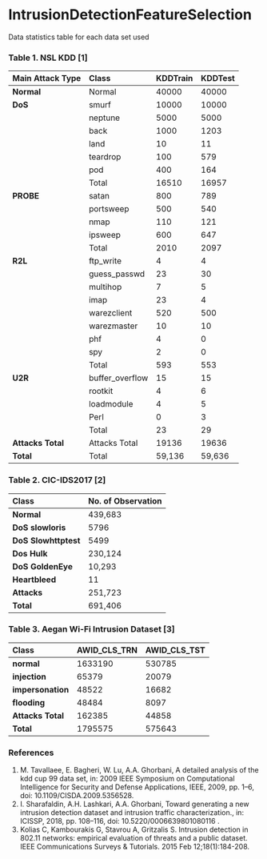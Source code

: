# IntrusionDetectionFeatureSelection
Data statistics table for each data set used

### Table 1. NSL KDD [1]

|Main Attack Type|Class|KDDTrain|KDDTest|
|:----|:----|:----|:----|
|**Normal**|Normal|40000|40000|
|**DoS**|smurf|10000|10000|
| |neptune|5000|5000|
| |back|1000|1203|
| |land|10|11|
| |teardrop|100|579|
| |pod|400|164|
| |Total|16510|16957|
|**PROBE**|satan|800|789|
| |portsweep|500|540|
| |nmap|110|121|
| |ipsweep|600|647|
| |Total|2010|2097|
|**R2L**|ftp_write|4|4|
| |guess_passwd|23|30|
| |multihop|7|5|
| |imap|23|4|
| |warezclient|520|500|
| |warezmaster|10|10|
| |phf|4|0|
| |spy|2|0|
| |Total|593|553|
|**U2R**|buffer_overflow|15|15|
| |rootkit|4|6|
| |loadmodule|4|5|
| |Perl|0|3|
| |Total|23|29|
|**Attacks Total**|Attacks Total|19136|19636|
|**Total**|Total|59,136|59,636|

### Table 2. CIC-IDS2017 [2]

|Class|No. of Observation|
|:----|:----|
|**Normal** |439,683|
|**DoS slowloris** |5796|
|**DoS Slowhttptest** |5499|
|**Dos Hulk** |230,124|
|**DoS GoldenEye** |10,293|
|**Heartbleed** |11|
|**Attacks** |251,723|
|**Total**|691,406|

### Table 3. Aegan Wi-Fi Intrusion Dataset [3]

|Class|AWID_CLS_TRN|AWID_CLS_TST|
|:----|:----|:----|
|**normal**|1633190|530785|
|**injection**|65379|20079|
|**impersonation**|48522|16682|
|**flooding**|48484|8097|
|**Attacks Total**|162385|44858|
|**Total**|1795575|575643|

### References
1. M. Tavallaee, E. Bagheri, W. Lu, A.A. Ghorbani, A detailed analysis of the kdd cup 99 data set, in: 2009 IEEE Symposium on Computational Intelligence for Security and Defense Applications, IEEE, 2009, pp. 1–6, doi: 10.1109/CISDA.2009.5356528.
2. I. Sharafaldin, A.H. Lashkari, A.A. Ghorbani, Toward generating a new intrusion detection dataset and intrusion traffic characterization., in: ICISSP, 2018, pp. 108–116, doi: 10.5220/0006639801080116 .
3. Kolias C, Kambourakis G, Stavrou A, Gritzalis S. Intrusion detection in 802.11 networks: empirical evaluation of threats and a public dataset. IEEE Communications Surveys & Tutorials. 2015 Feb 12;18(1):184-208.
